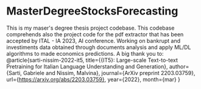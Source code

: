 # MasterDegreeStocksForecasting
This is my maser's degree thesis project codebase.
This codebase comprehends also the project code for the pdf extractor that has been accepted by ITAL - IA 2023, AI conference.
Working on bankrupt and investiments data obtained through documents analysis and apply ML/DL algorithms to made economics predictions.
A big thank you to:
@article{sarti-nissim-2022-it5,
    title={{IT5}: Large-scale Text-to-text Pretraining for Italian Language Understanding and Generation},
    author={Sarti, Gabriele and Nissim, Malvina},
    journal={ArXiv preprint 2203.03759},
    url={https://arxiv.org/abs/2203.03759},
    year={2022},
    month={mar}
}

